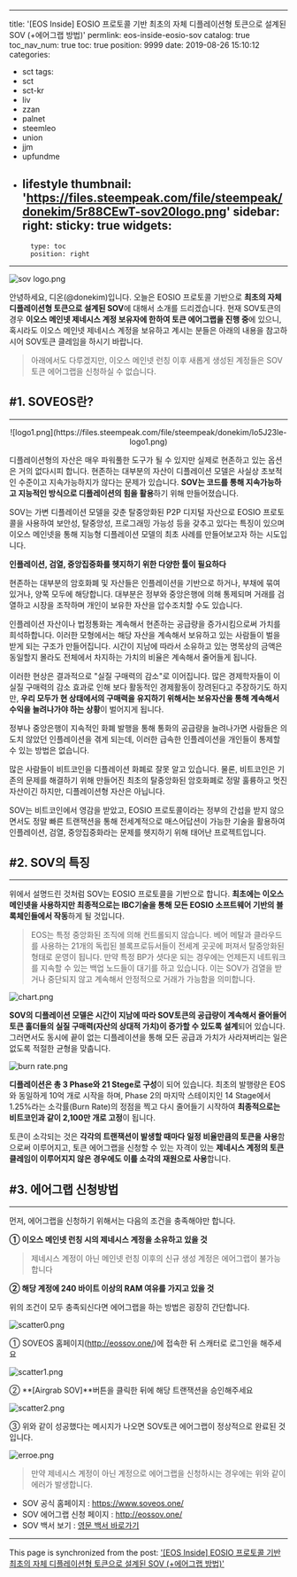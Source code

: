 
---
title: '[EOS Inside] EOSIO 프로토콜 기반 최초의 자체 디플레이션형 토큰으로 설계된 SOV (+에어그랩 방법)'
permlink: eos-inside-eosio-sov
catalog: true
toc_nav_num: true
toc: true
position: 9999
date: 2019-08-26 15:10:12
categories:
- sct
tags:
- sct
- sct-kr
- liv
- zzan
- palnet
- steemleo
- union
- jjm
- upfundme
- lifestyle
thumbnail: 'https://files.steempeak.com/file/steempeak/donekim/5r88CEwT-sov20logo.png'
sidebar:
    right:
        sticky: true
widgets:
    -
        type: toc
        position: right
---


![sov logo.png](https://files.steempeak.com/file/steempeak/donekim/5r88CEwT-sov20logo.png)

안녕하세요, 디온(@donekim)입니다. 오늘은 EOSIO 프로토콜 기반으로 **최초의 자체 디플레이션형 토큰으로 설계된 SOV**에 대해서 소개를 드리겠습니다. 현재 SOV토큰의 경우 **이오스 메인넷 제네시스 계정 보유자에 한하여 토큰 에어그랩을 진행 중**에 있으니, 혹시라도 이오스 메인넷 제네시스 계정을 보유하고 계시는 분들은 아래의 내용을 참고하시어 SOV토큰 클레임을 하시기 바랍니다. 

> 아래에서도 다루겠지만, 이오스 메인넷 런칭 이후 새롭게 생성된 계정들은 SOV토큰 에어그랩을 신청하실 수 없습니다. 


## #1. SOVEOS란?
---
<center>![logo1.png](https://files.steempeak.com/file/steempeak/donekim/lo5J23le-logo1.png)</center>

디플레이션형의 자산은 매우 파워풀한 도구가 될 수 있지만 실제로 현존하고 있는 옵션은 거의 없다시피 합니다. 현존하는 대부분의 자산이 디플레이션 모델은 사실상 초보적인 수준이고 지속가능하지가 않다는 문제가 있습니다. **SOV는 코드를 통해 지속가능하고 지능적인 방식으로 디플레이션의 힘을 활용**하기 위해 만들어졌습니다. 

SOV는 가변 디플레이션 모델을 갖춘 탈중앙화된 P2P 디지털 자산으로 EOSIO 프로토콜을 사용하여 보안성, 탈중앙성, 프로그래밍 가능성 등을 갖추고 있다는 특징이 있으며 이오스 메인넷을 통해 지능형 디플레이션 모델의 최초 사례를 만들어보고자 하는 시도입니다. 

**인플레이션, 검열, 중앙집중화를 헷지하기 위한 다양한 툴이 필요하다**

현존하는 대부분의 암호화폐 및 자산들은 인플레이션을 기반으로 하거나, 부채에 묶여 있거나, 양쪽 모두에 해당합니다. 대부분은 정부와 중앙은행에 의해 통제되며 거래를 검열하고 시장을 조작하며 개인이 보유한 자산을 압수조치할 수도 있습니다.

인플레이션 자산이나 법정통화는 계속해서 현존하는 공급량을 증가시킴으로써 가치를 희석하합니다. 이러한 모형에서는 해당 자산을 계속해서 보유하고 있는 사람들이 벌을 받게 되는 구조가 만들어집니다. 시간이 지남에 따라서 소유하고 있는 명목상의 금액은 동일할지 몰라도 전체에서 차지하는 가치의 비율은 계속해서 줄어들게 됩니다.

이러한 현상은 결과적으로 "실질 구매력의 감소"로 이어집니다. 많은 경제학자들이 이 실질 구매력의 감소 효과로 인해 보다 활동적인 경제활동이 장려된다고 주장하기도 하지만, **우리 모두가 현 상태에서의 구매력을 유지하기 위해서는 보유자산을 통해 계속해서 수익을 늘려나가야 하는 상황**이 벌어지게 됩니다.

정부나 중앙은행이 지속적인 화폐 발행을 통해 통화의 공급량을 늘려나가면 사람들은 의도치 않았던 인플레이션을 겪게 되는데, 이러한 급속한 인플레이션을 개인들이 통제할 수 있는 방법은 없습니다. 

많은 사람들이 비트코인을 디플레이션 화폐로 잘못 알고 있습니다. 물론, 비트코인은 기존의 문제를 해결하기 위해 만들어진 최초의 탈중앙화된 암호화폐로 정말 훌륭하고 멋진 자산이긴 하지만, 디플레이션형 자산은 아닙니다. 

SOV는 비트코인에서 영감을 받았고, EOSIO 프로토콜이라는 정부의 간섭을 받지 않으면서도 정말 빠른 트랜잭션을 통해 전세계적으로 매스어답션이 가능한 기술을 활용하여 인플레이션, 검열, 중앙집중화라는 문제를 헷지하기 위해 태어난 프로젝트입니다.


## #2. SOV의 특징
---

위에서 설명드린 것처럼 SOV는 EOSIO 프로토콜을 기반으로 합니다. **최초에는 이오스 메인넷을 사용하지만 최종적으로는 IBC기술을 통해 모든 EOSIO 소프트웨어 기반의 블록체인들에서 작동**하게 될 것입니다. 

> EOS는 특정 중앙화된 조직에 의해 컨트롤되지 않습니다. 베어 메탈과 클라우드를 사용하는 21개의 독립된 블록프로듀서들이 전세계 곳곳에 퍼져서 탈중앙화된 형태로 운영이 됩니다. 만약 특정 BP가 셧다운 되는 경우에는 언제든지 네트워크를 지속할 수 있는 백업 노드들이 대기를 하고 있습니다. 이는 SOV가 검열을 받거나 중단되지 않고 계속해서 안정적으로 거래가 가능함을 의미합니다. 

![chart.png](https://files.steempeak.com/file/steempeak/donekim/qT8hGZWo-chart.png)

**SOV의 디플레이션 모델은 시간이 지남에 따라 SOV토큰의 공급량이 계속해서 줄어들어 토큰 홀더들의 실질 구매력(자산의 상대적 가치)이 증가할 수 있도록 설계**되어 있습니다. 그러면서도 동시에 끝이 없는 디플레이션을 통해 모든 공급과 가치가 사라져버리는 일은 없도록 적절한 균형을 맞춥니다.

![burn rate.png](https://files.steempeak.com/file/steempeak/donekim/ffcfQuG7-burn20rate.png)

**디플레이션은 총 3 Phase와 21 Stege로 구성**이 되어 있습니다. 최초의 발행량은 EOS와 동일하게 10억 개로 시작을 하며, Phase 2의 마지막 스테이지인 14 Stage에서 1.25%라는 소각률(Burn Rate)의 정점을 찍고 다시 줄어들기 시작하여 **최종적으로는 비트코인과 같이 2,100만 개로 고정**이 됩니다.  

토큰이 소각되는 것은 **각각의 트랜잭션이 발생할 때마다 일정 비율만큼의 토큰을 사용**함으로써 이루어지고, 토큰 에어그랩을 신청할 수 있는 자격이 있는 **제네시스 계정의 토큰 클레임이 이루어지지 않은 경우에도 이를 소각의 재원으로 사용**합니다. 

## #3. 에어그랩 신청방법
---

먼저, 에어그랩을 신청하기 위해서는 다음의 조건을 충족해야만 합니다.

**① 이오스 메인넷 런칭 시의 제네시스 계정을 소유하고 있을 것**
> 제네시스 계정이 아닌 메인넷 런칭 이후의 신규 생성 계정은 에어그랩이 불가능합니다

**② 해당 계정에 240 바이트 이상의 RAM 여유를 가지고 있을 것**

위의 조건이 모두 충족되신다면 에어그랩을 하는 방법은 굉장히 간단합니다.

![scatter0.png](https://files.steempeak.com/file/steempeak/donekim/jNdHzTCN-scatter0.png)
 
① SOVEOS 홈페이지(http://eossov.one/)에 접속한 뒤 스캐터로 로그인을 해주세요

![scatter1.png](https://cdn.steemitimages.com/DQmUQVSwin3dk7GWAKA6NG2VBq99trFymWVWQ6awVTgSDGt/scatter1.png)

② **[Airgrab SOV]**버튼을 클릭한 뒤에 해당 트랜잭션을 승인해주세요

![scatter2.png](https://files.steempeak.com/file/steempeak/donekim/igfF9Xwu-scatter2.png)

③ 위와 같이 성공했다는 메시지가 나오면 SOV토큰 에어그랩이 정상적으로 완료된 것입니다.

![erroe.png](https://files.steempeak.com/file/steempeak/donekim/SxEuZ7cW-erroe.png)

> 만약 제네시스 계정이 아닌 계정으로 에어그랩을 신청하시는 경우에는 위와 같이 에러가 발생합니다.


- SOV 공식 홈페이지 : https://www.soveos.one/
- SOV 에어그랩 신청 페이지 : http://eossov.one/
- SOV 백서 보기 : [영문 백서 바로가기](https://docs.wixstatic.com/ugd/940620_82f1ca17b2ad455d9a4f036f7d26e8ca.pdf)

- - -

This page is synchronized from the post: ['[EOS Inside] EOSIO 프로토콜 기반 최초의 자체 디플레이션형 토큰으로 설계된 SOV (+에어그랩 방법)'](https://steemit.com/@donekim/eos-inside-eosio-sov)
